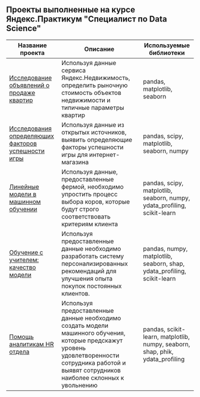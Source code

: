## Проекты выполненные на курсе Яндекс.Практикум "Специалист по Data Science"
| Название проекта | Описание | Используемые библиотеки |
|-----------|----------|----------|
| [Исследование объявлений о продаже квартир](https://github.com/SegaObin/Yandex-practicum-projects/blob/main/research%20of%20advertisements%20for%20apartments%20for%20sale/research_of_advertisements_for_apartments_for_sale.ipynb)   | Используя данные сервиса Яндекс.Недвижимость, определить рыночную стоимость объектов недвижимости и типичные параметры квартир |  pandas, matplotlib, seaborn|
| [Исследования определяющих факторов успешности игры](https://github.com/SegaObin/Yandex-practicum-projects/blob/main/Exploring%20the%20determinants%20of%20game%20success/exploring_the_determinants_of_game_success.ipynb)  |  Используя данные из открытых источников, выявить определяющие факторы успешности игры для интернет-магазина  |  pandas, scipy, matplotlib, seaborn, numpy  |
| [Линейные модели в машинном обучении](https://github.com/SegaObin/Yandex-practicum-projects/blob/main/linear%20models%20in%20machine%20learning/linear_models_in_machine_learning.ipynb)  |  Используя данные, предоставленные фермой, необходимо упростить процесс выбора коров, которые будут строго соответствовать критериям клиента  |  pandas, scipy, matplotlib, seaborn, numpy, ydata_profiling, scikit-learn  |
| [Обучение с учителем: качество модели](https://github.com/SegaObin/Yandex-practicum-projects/blob/main/learning%20with%20the%20teacher%20the%20quality%20of%20the%20model/learning_with_the_teacher_the_quality_of_the_model.ipynb) | Используя предоставленные данные необходимо разработать систему персонализированных рекомендаций для улучшения опыта покупок постоянных клиентов. | pandas, numpy, matplotlib, seaborn, shap, ydata_profiling, scikit-learn | 
| [Помощь аналитикам HR отдела](https://github.com/SegaObin/Yandex-practicum-projects/blob/main/Assisting%20HR%20department%20analysts/assisting_hr_department_analysts.ipynb) |  Используя предоставленные данные необходимо создать модели машинного обучения, которые предскажут уровень удовлетворенности сотрудника работой и выявят сотрудников наиболее склонных к увольнению  |  pandas, scikit-learn, matplotlib, numpy, seaborn, shap, phik, ydata_profiling  |
